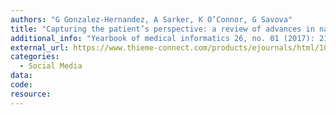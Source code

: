 ```yaml
---
authors: "G Gonzalez-Hernandez, A Sarker, K O’Connor, G Savova"
title: "Capturing the patient’s perspective: a review of advances in natural language processing of health-related text"
additional_info: "Yearbook of medical informatics 26, no. 01 (2017): 214-227."
external_url: https://www.thieme-connect.com/products/ejournals/html/10.15265/IY-2017-029
categories:
  - Social Media 
data:
code:
resource:
---
```

